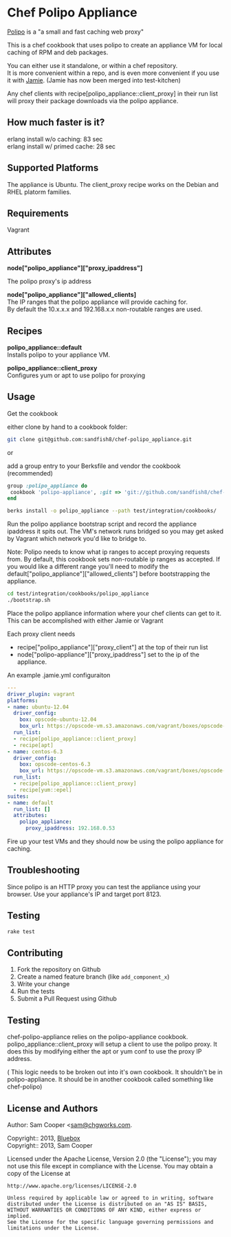 # Chef Polipo Appliance

[Polipo](http://www.pps.univ-paris-diderot.fr/~jch/software/polipo/) is a "a small and fast caching web proxy"  

This is a chef cookbook that uses polipo to create an appliance VM for local caching of RPM and deb packages.  

You can either use it standalone, or within a chef repository.  
It is more convenient within a repo, and is even more convenient if you use it with [Jamie](http://github.com/jamie-ci). (Jamie has now been merged into test-kitchen)

Any chef clients with recipe\[polipo_appliance::client\_proxy\] in their run list will proxy their package downloads via the polipo appliance.  

## How much faster is it?

erlang install w/o caching:     83 sec  
erlang install w/ primed cache: 28 sec

## Supported Platforms

The appliance is Ubuntu.  The client_proxy recipe works on the Debian and RHEL platorm families.  

## Requirements

Vagrant


## Attributes

**node["polipo_appliance"]["proxy_ipaddress"]**

The polipo proxy's ip address

**node["polipo_appliance"]["allowed_clients]**  
The IP ranges that the polipo appliance will provide caching for.  
By default the 10.x.x.x and 192.168.x.x non-routable ranges are used.

## Recipes

**polipo_appliance::default**  
Installs polipo to your appliance VM.  

**polipo_appliance::client\_proxy**  
Configures yum or apt to use polipo for proxying

## Usage


Get the cookbook

either clone by hand to a cookbook folder:  
```bash
git clone git@github.com:sandfish8/chef-polipo_appliance.git
```

or

add a group entry to your Berksfile and vendor the cookbook  (recommended)  
  
```ruby
group :polipo_appliance do
 cookbook 'polipo-appliance', :git => 'git://github.com/sandfish8/chef-polipo_appliance.git'
end
```

```bash
berks install -o polipo_appliance --path test/integration/cookbooks/
```

Run the polipo appliance bootstrap script and record the appliance ipaddress it spits out.  The VM's network runs bridged so you may get asked by Vagrant which network you'd like to bridge to.

Note: Polipo needs to know what ip ranges to accept proxying requests from.  By default, this cookbook sets non-routable ip ranges as accepted.
If you would like a different range you'll need to modify the default["polipo_appliance"]["allowed_clients"] before bootstrapping the appliance.
 
```bash
cd test/integration/cookbooks/polipo_appliance
./bootstrap.sh
```

Place the polipo appliance information where your chef clients can get to it.  
This can be accomplished with either Jamie or Vagrant

Each proxy client needs  
 - recipe["polipo_appliance"]["proxy\_client"] at the top of their run list
 - node["polipo-appliance"]["proxy\_ipaddress"] set to the ip of the appliance.

An example .jamie.yml configuraiton

```yaml
---
driver_plugin: vagrant
platforms:
- name: ubuntu-12.04
  driver_config:
    box: opscode-ubuntu-12.04
    box_url: https://opscode-vm.s3.amazonaws.com/vagrant/boxes/opscode-ubuntu-12.04.box
  run_list:
  - recipe[polipo_appliance::client_proxy]
  - recipe[apt]
- name: centos-6.3
  driver_config:
    box: opscode-centos-6.3
    box_url: https://opscode-vm.s3.amazonaws.com/vagrant/boxes/opscode-centos-6.3.box
  run_list:
  - recipe[polipo_appliance::client_proxy]
  - recipe[yum::epel]
suites:
- name: default
  run_list: []
  attributes:
    polipo_appliance:
      proxy_ipaddress: 192.168.0.53
```

Fire up your test VMs and they should now be using the polipo appliance for caching.

Troubleshooting
---------------

Since polipo is an HTTP proxy you can test the appliance using your browser.  Use your appliance's IP and target port 8123.

Testing
-------
```bash
rake test
```

Contributing
------------

1. Fork the repository on Github
2. Create a named feature branch (like `add_component_x`)
3. Write your change
4. Run the tests
6. Submit a Pull Request using Github

Testing
-------------------

chef-polipo-appliance relies on the polipo-appliance cookbook.
polipo_appliance::client_proxy will setup a client to use the polipo proxy.  It does this by modifying either the apt or yum conf to use the proxy IP address.

( This logic needs to be broken out into it's own cookbook.  It shouldn't be in polipo-appliance.  It should be in another cookbook called something like chef-polipo)



License and Authors
-------------------

Author: Sam Cooper <sam@chgworks.com.

Copyright:: 2013, [Bluebox](http://bluebox.net)  
Copyright:: 2013, Sam Cooper

Licensed under the Apache License, Version 2.0 (the "License");
you may not use this file except in compliance with the License.
You may obtain a copy of the License at

    http://www.apache.org/licenses/LICENSE-2.0
    
    Unless required by applicable law or agreed to in writing, software
    distributed under the License is distributed on an "AS IS" BASIS,
    WITHOUT WARRANTIES OR CONDITIONS OF ANY KIND, either express or implied.
    See the License for the specific language governing permissions and
    limitations under the License.
